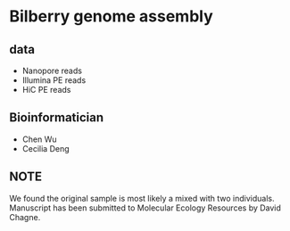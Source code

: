 # Bilberry genome assembly

## data
* Nanopore reads
* Illumina PE reads
* HiC PE reads

## Bioinformatician
* Chen Wu
* Cecilia Deng

## NOTE
We found the original sample is most likely a mixed with two individuals.
Manuscript has been submitted to Molecular Ecology Resources by David Chagne.
